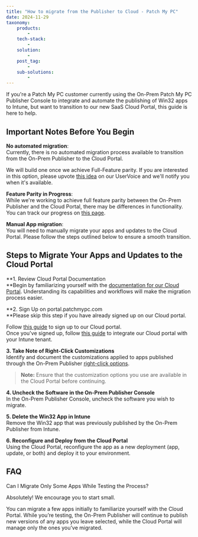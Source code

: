 ```yaml
---
title: "How to migrate from the Publisher to Cloud - Patch My PC"
date: 2024-11-29
taxonomy:
    products:
        - 
    tech-stack:
        - 
    solution:
        - 
    post_tag:
        - 
    sub-solutions:
        - 
---
```


If you're a Patch My PC customer currently using the On-Prem Patch My PC Publisher Console to integrate and automate the publishing of Win32 apps to Intune, but want to transition to our new SaaS Cloud Portal, this guide is here to help.

## Important Notes Before You Begin

**No automated migration**:  
Currently, there is no automated migration process available to transition from the On-Prem Publisher to the Cloud Portal.

We will build one once we achieve Full-Feature parity. If you are interested in this option, please upvote [this idea](https://ideas.patchmypc.com/ideas/PATCHMYPC-I-4662) on our UserVoice and we'll notify you when it's available.

**Feature Parity in Progress**:  
While we're working to achieve full feature parity between the On-Prem Publisher and the Cloud Portal, there may be differences in functionality. You can track our progress on [this page](https://docs.patchmypc.com/installation-guides/patch-my-pc-cloud/intune-apps/feature-comparison-with-publisher).

**Manual App migration**:  
You will need to manually migrate your apps and updates to the Cloud Portal. Please follow the steps outlined below to ensure a smooth transition.

## Steps to Migrate Your Apps and Updates to the Cloud Portal

**1\. Review Cloud Portal Documentation  
**Begin by familiarizing yourself with the [documentation for our Cloud Portal](https://docs.patchmypc.com/installation-guides/patch-my-pc-cloud). Understanding its capabilities and workflows will make the migration process easier.

**2\. Sign Up on portal.patchmypc.com  
**Please skip this step if you have already signed up on our Cloud portal.

Follow [this guide](https://docs.patchmypc.com/installation-guides/patch-my-pc-cloud/onboard-to-patch-my-pc-cloud) to sign up to our Cloud portal.  
Once you've signed up, follow [this guide](https://docs.patchmypc.com/installation-guides/patch-my-pc-cloud/intune-apps/onboard-to-intune-apps) to integrate our Cloud portal with your Intune tenant.

**3\. Take Note of Right-Click Customizations**  
Identify and document the customizations applied to apps published through the On-Prem Publisher [right-click options](https://patchmypc.com/custom-options-available-for-third-party-updates-and-applications).

> **Note:** Ensure that the customization options you use are available in the Cloud Portal before continuing.

**4\. Uncheck the Software in the On-Prem Publisher Console**  
In the On-Prem Publisher Console, uncheck the software you wish to migrate.

**5\. Delete the Win32 App in Intune**  
Remove the Win32 app that was previously published by the On-Prem Publisher from Intune.

**6\. Reconfigure and Deploy from the Cloud Portal**  
Using the Cloud Portal, reconfigure the app as a new deployment (app, update, or both) and deploy it to your environment.

## FAQ

Can I Migrate Only Some Apps While Testing the Process?

Absolutely! We encourage you to start small.

You can migrate a few apps initially to familiarize yourself with the Cloud Portal. While you’re testing, the On-Prem Publisher will continue to publish new versions of any apps you leave selected, while the Cloud Portal will manage only the ones you’ve migrated.